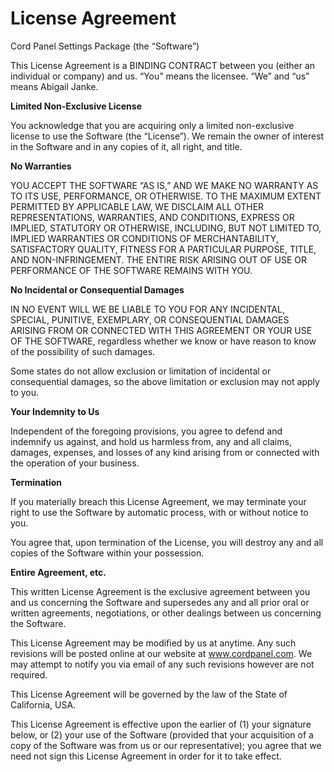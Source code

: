 # License Agreement
Cord Panel Settings Package (the “Software”)

This License Agreement is a BINDING CONTRACT between you (either an individual or company) and us. “You” means the licensee. “We” and “us” means Abigail Janke.

**Limited Non-Exclusive License**

You acknowledge that you are acquiring only a limited non-exclusive license to use the Software (the “License”). We remain the owner of interest in the Software and in any copies of it, all right, and title.

**No Warranties**

YOU ACCEPT THE SOFTWARE “AS IS,” AND WE MAKE NO WARRANTY AS TO ITS USE, PERFORMANCE, OR OTHERWISE. TO THE MAXIMUM EXTENT PERMITTED BY APPLICABLE LAW, WE DISCLAIM ALL OTHER REPRESENTATIONS, WARRANTIES, AND CONDITIONS, EXPRESS OR IMPLIED, STATUTORY OR OTHERWISE, INCLUDING, BUT NOT LIMITED TO, IMPLIED WARRANTIES OR CONDITIONS OF MERCHANTABILITY, SATISFACTORY QUALITY, FITNESS FOR A PARTICULAR PURPOSE, TITLE, AND NON-INFRINGEMENT. THE ENTIRE RISK ARISING OUT OF USE OR PERFORMANCE OF THE SOFTWARE REMAINS WITH YOU.

**No Incidental or Consequential Damages**

IN NO EVENT WILL WE BE LIABLE TO YOU FOR ANY INCIDENTAL, SPECIAL, PUNITIVE, EXEMPLARY, OR CONSEQUENTIAL DAMAGES ARISING FROM OR CONNECTED WITH THIS AGREEMENT OR YOUR USE OF THE SOFTWARE, regardless whether we know or have reason to know of the possibility of such damages.

Some states do not allow exclusion or limitation of incidental or consequential damages, so the above limitation or exclusion may not apply to you.

**Your Indemnity to Us**

Independent of the foregoing provisions, you agree to defend and indemnify us against, and hold us harmless from, any and all claims, damages, expenses, and losses of any kind arising from or connected with the operation of your business.

**Termination**

If you materially breach this License Agreement, we may terminate your right to use the Software by automatic process, with or without notice to you.

You agree that, upon termination of the License, you will destroy any and all copies of the Software within your possession.

**Entire Agreement, etc.**

This written License Agreement is the exclusive agreement between you and us concerning the Software and supersedes any and all prior oral or written agreements, negotiations, or other dealings between us concerning the Software.

This License Agreement may be modified by us at anytime. Any such revisions will be posted online at our website at www.cordpanel.com. We may attempt to notify you via email of any such revisions however are not required.

This License Agreement will be governed by the law of the State of California, USA.

This License Agreement is effective upon the earlier of (1) your signature below, or (2) your use of the Software (provided that your acquisition of a copy of the Software was from us or our representative); you agree that we need not sign this License Agreement in order for it to take effect.
